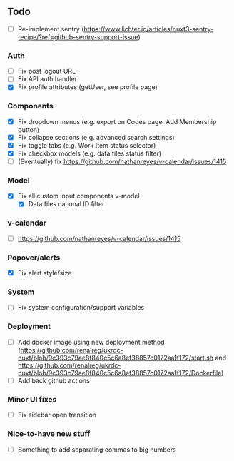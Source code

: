 ## Todo

- [ ] Re-implement sentry (https://www.lichter.io/articles/nuxt3-sentry-recipe/?ref=github-sentry-support-issue)

### Auth

- [ ] Fix post logout URL
- [ ] Fix API auth handler
- [x] Fix profile attributes (getUser, see profile page)

### Components

- [x] Fix dropdown menus (e.g. export on Codes page, Add Membership button)
- [x] Fix collapse sections (e.g. advanced search settings)
- [x] Fix toggle tabs (e.g. Work Item status selector)
- [x] Fix checkbox models (e.g. data files status filter)
- [ ] (Eventually) fix https://github.com/nathanreyes/v-calendar/issues/1415

### Model

- [x] Fix all custom input components v-model
  - [x] Data files national ID filter

### v-calendar

- [ ] https://github.com/nathanreyes/v-calendar/issues/1415

### Popover/alerts

- [x] Fix alert style/size

### System

- [ ] Fix system configuration/support variables

### Deployment

- [ ] Add docker image using new deployment method (https://github.com/renalreg/ukrdc-nuxt/blob/9c393c79ae8f840c5c6a8ef38857c0172aa1f172/start.sh and https://github.com/renalreg/ukrdc-nuxt/blob/9c393c79ae8f840c5c6a8ef38857c0172aa1f172/Dockerfile)
- [ ] Add back github actions

### Minor UI fixes

- [ ] Fix sidebar open transition

### Nice-to-have new stuff

- [ ] Something to add separating commas to big numbers